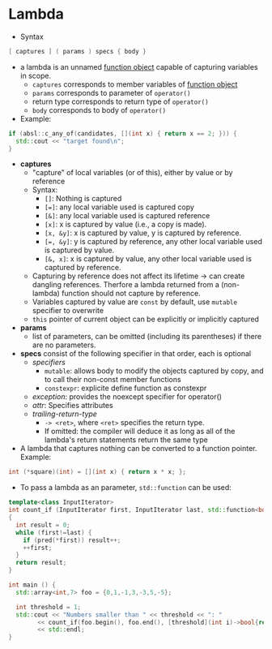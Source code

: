 # Lambda
- Syntax
```C++
[ captures ] ( params ) specs { body }
```
- a lambda is an unnamed [function object](function_object.md) capable of capturing variables in scope.
    - `captures` corresponds to member variables of [function object](function_object.md)
    - `params` corresponds to parameter of `operator()`
    -  return type corresponds to return type of `operator()`
    - `body` corresponds to body of `operator()`
- Example:
```C++
if (absl::c_any_of(candidates, [](int x) { return x == 2; })) {
  std::cout << "target found\n";
}
```

- **captures**
    - "capture" of local variables (or of this), either by value or by reference
    - Syntax:
        - `[]`: Nothing is captured
        - `[=]`: any local variable used is captured copy
        - `[&]`: any local variable used is captured reference
        - `[x]`: x is captured by value (i.e., a copy is made).
        - `[x, &y]`: x is captured by value, y is captured by reference.
        - `[=, &y]`: y is captured by reference, any other local variable used is captured by value.
        - `[&, x]`: x is captured by value, any other local variable used is captured by reference.
    - Capturing by reference does not affect its lifetime -> can create dangling references. Therfore a lambda returned from a (non-lambda) function should not capture by reference.
    - Variables captured by value are `const` by default, use `mutable` specifier to overwrite
    - `this` pointer of current object can be explicitly or implicitly captured
- **params**
    -  list of parameters, can be omitted (including its parentheses) if there are no parameters.
- **specs** consist of the following specifier in that order, each is optional
    - *specifiers*
        - `mutable`: allows body to modify the objects captured by copy, and to call their non-const member functions
        - `constexpr`: explicite define function as constexpr
    - *exception*: provides the noexcept specifier for operator()
    - *attr*: Specifies attributes
    - *trailing-return-type*
        - `-> <ret>`, where `<ret>` specifies the return type.
        -  If omitted: the compiler will deduce it as long as all of the lambda's return statements return the same type
- A lambda that captures nothing can be converted to a function pointer. Example:
```C++
int (*square)(int) = [](int x) { return x * x; };
```

- To pass a lambda as an parameter, `std::function` can be used:
```C++
template<class InputIterator>
int count_if (InputIterator first, InputIterator last, std::function<bool(int)> pred)
{
  int result = 0;
  while (first!=last) {
    if (pred(*first)) result++;
    ++first;
  }
  return result;
}

int main () {
  std::array<int,7> foo = {0,1,-1,3,-3,5,-5};

  int threshold = 1;
  std::cout << "Numbers smaller than " << threshold << ": "
        << count_if(foo.begin(), foo.end(), [threshold](int i)->bool{return i < threshold;})
        << std::endl;
}
```
